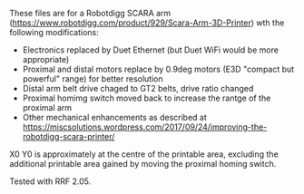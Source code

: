 These files are for a Robotdigg SCARA arm (https://www.robotdigg.com/product/929/Scara-Arm-3D-Printer) wth the following modifications:
- Electronics replaced by Duet Ethernet (but Duet WiFi would be more appropriate)
- Proximal and distal motors replace by 0.9deg motors (E3D "compact but powerful" range) for better resolution
- Distal arm belt drive chaged to GT2 belts, drive ratio changed
- Proximal homimg switch moved back to increase the rantge of the proximal arm
- Other mechanical enhancements as described at https://miscsolutions.wordpress.com/2017/09/24/improving-the-robotdigg-scara-printer/

X0 Y0 is approximately at the centre of the printable area, excluding the additional printable area gained by moving the proximal homing switch.

Tested with RRF 2.05.
